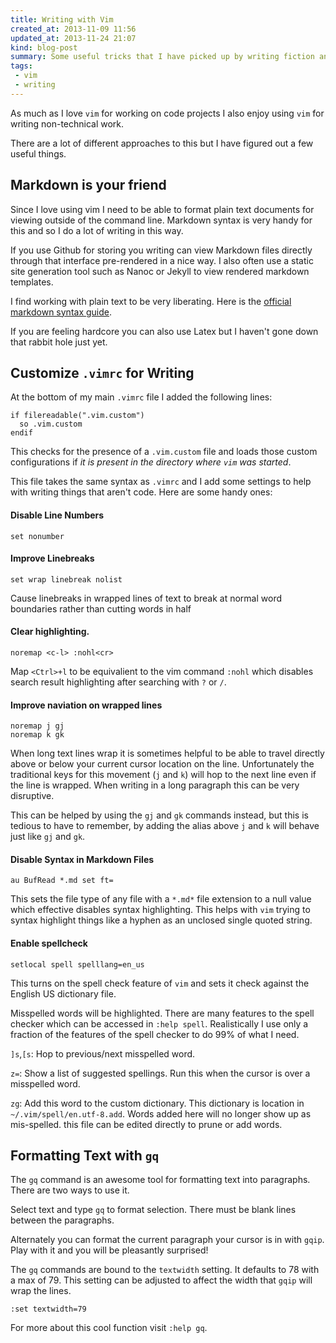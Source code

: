 ```yaml
---
title: Writing with Vim
created_at: 2013-11-09 11:56
updated_at: 2013-11-24 21:07
kind: blog-post
summary: Some useful tricks that I have picked up by writing fiction and non fiction using the Vim text editor.
tags: 
 - vim
 - writing
--- 
```


As much as I love `vim` for working on code projects I also enjoy using `vim`
for writing non-technical work.

There are a lot of different approaches to this but I have figured out a few
useful things.

## Markdown is your friend

Since I love using vim I need to be able to format plain text documents for
viewing outside of the command line. Markdown syntax is very handy for this
and so I do a lot of writing in this way. 

If you use Github for storing you writing can view Markdown files directly
through that interface pre-rendered in a nice way. I also often use a static
site generation tool such as Nanoc or Jekyll to view rendered markdown
templates. 

I find working with plain text to be very liberating. Here is the [official markdown syntax guide](http://daringfireball.net/projects/markdown/syntax).

If you are feeling hardcore you can also use Latex but I haven't gone down that
rabbit hole just yet. 

## Customize `.vimrc` for Writing

At the bottom of my main `.vimrc` file I added the following lines:

```vim
if filereadable(".vim.custom")
  so .vim.custom
endif
```

This checks for the presence of a `.vim.custom` file and loads those custom
configurations if _it is present in the directory where `vim` was started_.

This file takes the same syntax as `.vimrc` and I add some settings to help
with writing things that aren't code.  Here are some handy ones:

#### Disable Line Numbers

```vim
set nonumber
```

#### Improve Linebreaks

```vim
set wrap linebreak nolist 
```

Cause linebreaks in wrapped lines of text to break at normal word boundaries
rather than cutting words in half

#### Clear highlighting.

```vim
noremap <c-l> :nohl<cr>
```

Map `<Ctrl>+l` to be equivalient to the vim command `:nohl` which disables
search result highlighting after searching with `?` or `/`. 

#### Improve naviation on wrapped lines

```vim
noremap j gj
noremap k gk
```

When long text lines wrap it is sometimes helpful to be able to travel directly
above or below your current cursor location on the line. Unfortunately the
traditional keys for this movement (`j` and `k`) will hop to the next line even
if the line is wrapped. When writing in a long paragraph this can be very
 disruptive. 

This  can be helped by using the `gj` and `gk` commands instead, but this is
tedious to have to remember, by adding the alias above `j` and `k` will behave
just like `gj` and `gk`.

#### Disable Syntax in Markdown Files

```vim
au BufRead *.md set ft= 
```

This sets the file type of any file with a `*.md*` file extension to a null
value which effective disables syntax highlighting. This helps with `vim`
trying to syntax highlight things like a hyphen as an unclosed single quoted
string.

#### Enable spellcheck

```vim
setlocal spell spelllang=en_us
```

This turns on the spell check feature of `vim` and sets it check against the
English US dictionary file. 

Misspelled words will be highlighted. There are many features to the
spell checker which can be accessed in `:help spell`. Realistically I use only a
fraction of the features of the spell checker to do 99% of what I need.

`]s`,`[s`: Hop to previous/next misspelled word.

`z=`: Show a list of suggested spellings. Run this when the cursor is over a
misspelled word.

`zg`: Add this word to the custom dictionary. This dictionary is location in
`~/.vim/spell/en.utf-8.add`. Words added here will no longer show up as
mis-spelled. this file can be edited directly to prune or add words.

## Formatting Text with `gq`

The `gq` command is an awesome tool for formatting text into paragraphs. There
are two ways to use it. 

Select text and type `gq` to format selection. There must be blank lines
between the paragraphs.

Alternately you can format the current paragraph your cursor is in with `gqip`.
Play with it and you will be pleasantly surprised!

The `gq` commands are bound to the `textwidth` setting. It defaults
to 78 with a max of 79. This setting can be adjusted to affect the width that
`gqip` will wrap the lines. 

```vim
:set textwidth=79
```

For more about this cool function visit `:help gq`.
